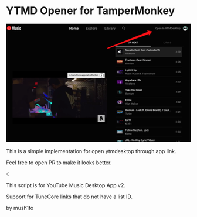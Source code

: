 # YTMD Opener for TamperMonkey

![image-20210209233823436](.README/image-20210209233823436.png)

This is a simple implementation for open ytmdesktop through app link.

Feel free to open PR to make it looks better.

☾ 

This script is for YouTube Music Desktop App v2.

Support for TuneCore links that do not have a list ID.

by mush1to
